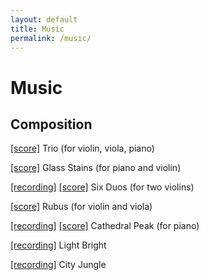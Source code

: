 ```yaml
---
layout: default
title: Music
permalink: /music/
---
```


# Music

## Composition

<a href="https://amahadevan99.github.io/files/website_music/vln_vla_pno_apr_2025.pdf"> [score]</a> Trio (for violin, viola, piano)

<a href="https://amahadevan99.github.io/files/website_music/glass_stains.pdf"> [score]</a> Glass Stains (for piano and violin)

<a href="https://www.youtube.com/watch?v=CZPlXW0v9q8"> [recording]</a> <a href="https://amahadevan99.github.io/files/website_music/violin_duos_all.pdf"> [score]</a> Six Duos (for two violins)

<a href="https://amahadevan99.github.io/files/website_music/rubus_violin_viola.pdf"> [score]</a> Rubus (for violin and viola)

<a href="https://www.youtube.com/watch?v=UhhYJ2zSoyw"> [recording]</a> <a href="https://amahadevan99.github.io/files/website_music/cathedral_peak_full.pdf"> [score]</a> Cathedral Peak (for piano)

<a href="https://www.youtube.com/watch?v=EyAY5vU0z98"> [recording]</a> Light Bright

<a href="https://www.youtube.com/watch?v=HJV9wWiDl7w"> [recording]</a> City Jungle

